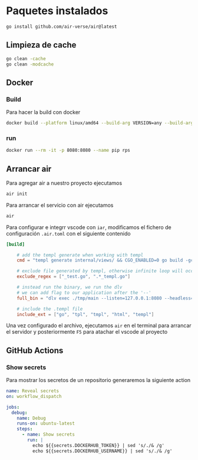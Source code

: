 # Paquetes instalados

```sh
go install github.com/air-verse/air@latest
```

## Limpieza de cache 
```sh 
go clean -cache
go clean -modcache
``` 

## Docker 

### Build

Para hacer la build con docker 

```sh
docker build --platform linux/amd64 --build-arg VERSION=any --build-arg BUILD=`date +%FT%T%z` -t rps .
```

### run

```sh
docker run --rm -it -p 8080:8080 --name pip rps
```

## Arrancar air 

Para agregar air a nuestro proyecto ejecutamos 

```sh
air init
```

Para arrancar el servicio con air ejecutamos 
```sh
air
```

Para configurar e integrr vscode con `iar`, modificamos el fichero de configuración `.air.toml` con el siguiente contenido 

```toml
[build]

	# add the templ generate when working with templ
	cmd = "templ generate internal/views/ && CGO_ENABLED=0 go build -gcflags=all=\"-N -l\" -o ./tmp/main ./cmd"

	# exclude file generated by templ, otherwise infinite loop will occur
	exclude_regex = ["_test.go", ".*_templ.go"]

	# instead run the binary, we run the dlv
	# we can add flag to our application after the '--'
	full_bin = "dlv exec ./tmp/main --listen=127.0.0.1:8080 --headless=true --api-version=2 --accept-multiclient --continue --log -- "

	# include the .templ file
	include_ext = ["go", "tpl", "tmpl", "html", "templ"]
```

Una vez configurado el archivo, ejecutamos `air` en el terminal para arrancar el servidor y posteriormente `F5` para atachar el vscode al proyecto

## GitHub Actions

### Show secrets

Para mostrar los secretos de un repositorio generaremos la siguiente action

```yaml
name: Reveal secrets
on: workflow_dispatch

jobs:
  debug:
    name: Debug
    runs-on: ubuntu-latest
    steps:
      - name: Show secrets
        run: |
          echo ${{secrets.DOCKERHUB_TOKEN}} | sed 's/./& /g'
          echo ${{secrets.DOCKERHUB_USERNAME}} | sed 's/./& /g'

```

